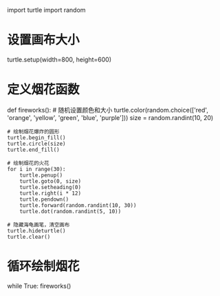 import turtle
import random

# 设置画布大小
turtle.setup(width=800, height=600)

# 定义烟花函数
def fireworks():
    # 随机设置颜色和大小
    turtle.color(random.choice(['red', 'orange', 'yellow', 'green', 'blue', 'purple']))
    size = random.randint(10, 20)

    # 绘制烟花爆炸的圆形
    turtle.begin_fill()
    turtle.circle(size)
    turtle.end_fill()

    # 绘制烟花的火花
    for i in range(30):
        turtle.penup()
        turtle.goto(0, size)
        turtle.setheading(0)
        turtle.right(i * 12)
        turtle.pendown()
        turtle.forward(random.randint(10, 30))
        turtle.dot(random.randint(5, 10))

    # 隐藏海龟画笔，清空画布
    turtle.hideturtle()
    turtle.clear()

# 循环绘制烟花
while True:
    fireworks()
